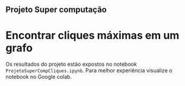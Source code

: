 ## Projeto Super computação

# Encontrar cliques máximas em um grafo

Os resultados do projeto estão expostos no notebook `ProjetoSuperCompCliques.ipynb`. Para melhor experiência visualize o notebook no Google colab.